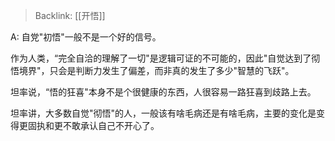 > Backlink: [[开悟]]

A: 自党"初悟"一般不是一个好的信号。

作为人类，“完全自洽的理解了一切"是逻辑可证的不可能的，因此"自觉达到了彻悟境界"，只会是判断力发生了偏差，而非真的发生了多少"智慧的飞跃"。

坦率说，“悟的狂喜"本身不是个很健康的东西，人很容易一路狂喜到歧路上去。

坦率讲，大多数自觉"彻悟"的人，一般该有啥毛病还是有啥毛病，主要的变化是变得更固执和更不敢承认自己不开心了。

